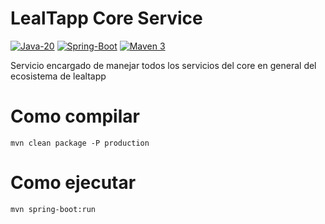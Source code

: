 # LealTapp Core Service
[![Java-20](https://img.shields.io/badge/Java-20-red.svg?style=flat&logo=Java&logoColor=white)](https://www.azul.com/downloads/?version=java-21-lts&package=jdk#zulu)
[![Spring-Boot](https://img.shields.io/badge/Spring%20Boot-3.2.5-green.svg?style=flat&logo=Springt&logoColor=white)](https://spring.io/projects/spring-boot)
[![Maven 3](https://img.shields.io/badge/Maven-3.x-blue.svg?style=flat&logo=Maven&logoColor=white)](https://maven.apache.org/download.cgi)

Servicio encargado de manejar todos los servicios del core en general del ecosistema de lealtapp

# Como compilar

`mvn clean package -P production`

# Como ejecutar

`mvn spring-boot:run`